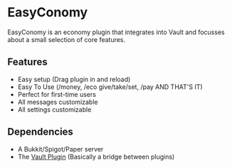 # EasyConomy
EasyConomy is an economy plugin that integrates into Vault and focusses about a small selection of core features.

## Features
* Easy setup (Drag plugin in and reload)
* Easy To Use (/money, /eco give/take/set, /pay AND THAT'S IT)
* Perfect for first-time users
* All messages customizable
* All settings customizable

## Dependencies
* A Bukkit/Spigot/Paper server
* The [Vault Plugin](https://dev.bukkit.org/projects/vault) (Basically a bridge between plugins)
